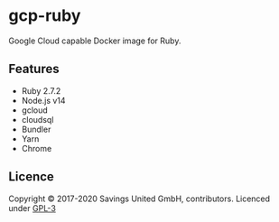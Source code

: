 # gcp-ruby
Google Cloud capable Docker image for Ruby.

## Features

- Ruby 2.7.2
- Node.js v14
- gcloud
- cloudsql
- Bundler
- Yarn
- Chrome

## Licence

Copyright © 2017-2020 Savings United GmbH, contributors. Licenced under [GPL-3](https://github.com/pcvg/gcp-ruby/blob/master/LICENSE)
